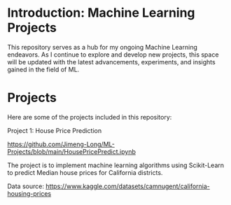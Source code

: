 #  Introduction: Machine Learning Projects

This repository serves as a hub for my ongoing Machine Learning endeavors. As I continue to explore and develop new projects, this space will be updated with the latest advancements, experiments, and insights gained in the field of ML.

# Projects

Here are some of the projects included in this repository:

Project 1: House Price Prediction 

https://github.com/Jimeng-Long/ML-Projects/blob/main/HousePricePredict.ipynb

The project is to implement machine learning algorithms using Scikit-Learn to predict Median house prices for California districts.

Data source: https://www.kaggle.com/datasets/camnugent/california-housing-prices

